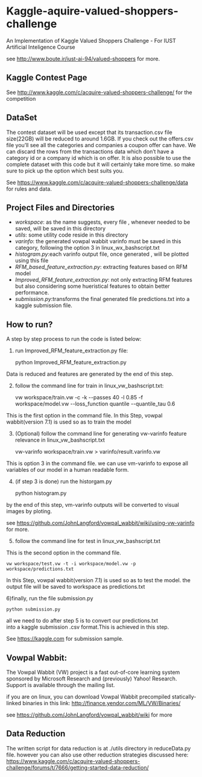 # Kaggle-aquire-valued-shoppers-challenge

An Implementation of Kaggle Valued Shoppers Challenge - For IUST Artificial Inteligence Course

see http://www.boute.ir/iust-ai-94/valued-shoppers for more.

## Kaggle Contest Page

See http://www.kaggle.com/c/acquire-valued-shoppers-challenge/ for the competition

## DataSet

The contest dataset will be used except that its transaction.csv file size(22GB) will be reduced
to around 1.6GB. If you check out the offers.csv file you’ll see all the categories and companies 
a coupon offer can have. We can discard the rows from the transactions data which don’t have a 
category id or a company id which is on offer. It is also possible to use the complete dataset with
this code but it will certainly take more time. so make sure to pick up the option which best suits 
you. 

See https://www.kaggle.com/c/acquire-valued-shoppers-challenge/data for rules and data.

## Project Files and Directories

* *workspace*: as the name suggests, every file , whenever needed to be saved, will be saved in this directory <br />
* *utils*: some utility code reside in this directory<br />
* *varinfo*: the generated vowpal wabbit varinfo must be saved in this 
category, following the option 3 in linux_wx_bashscript.txt<br />
* *histogram.py*:each varinfo output file, once generated , will be
plotted using this file <br />
* *RFM_based_feature_extraction.py*: extracting features based on RFM model <br />
* *Improved_RFM_feature_extraction.py*: not only extracting RFM features but also
considering some hueristical features to obtain better performance.<br />
* *submission.py*:transforms the final generated file predictions.txt into a kaggle submission file.<br />

## How to run?
A step by step process to run the code is listed below: <br />

1) run Improved_RFM_feature_extraction.py file: <br />

    python Improved_RFM_feature_extraction.py

Data is reduced and features are generated by the end of this step. <br />

2) follow the command line for train in linux_vw_bashscript.txt: <br />

    vw workspace/train.vw -c -k --passes 40 -l 0.85 -f workspace/model.vw --loss_function quantile --quantile_tau 0.6

This is the first option in the command file.
In this Step, vowpal wabbit(version 7.1) is used so as to train the model<br />

3) (Optional) follow the command line for generating vw-varinfo feature relevance in linux_vw_bashscript.txt <br />

    vw-varinfo workspace/train.vw > varinfo/result.varinfo.vw

This is option 3 in the command file. we can use vm-varinfo to expose all variables of 
our model in a human readable form.<br />

4) (if step 3 is done) run the historgam.py<br />

    python histogram.py
    
by the end of this step, vm-varinfo outputs
will be converted to visual images by ploting.<br />

see https://github.com/JohnLangford/vowpal_wabbit/wiki/using-vw-varinfo for more.<br />

5) follow the command line for test in linux_vw_bashscript.txt<br />

This is the second option in the command file.<br />

    vw workspace/test.vw -t -i workspace/model.vw -p workspace/predictions.txt 

In this Step, vowpal wabbit(version 7.1) is used so as 
to test the model. the output file will be saved to 
workspace as predictions.txt<br />


6)finally, run the file submission.py<br />

    python submission.py

all we need to do after step 5 is to convert our predictions.txt <br />
into a kaggle submission .csv format.This is achieved in this step.<br />

See https://kaggle.com for submission sample.


## Vowpal Wabbit:

The Vowpal Wabbit (VW) project is a fast out-of-core learning system sponsored by Microsoft Research and (previously) 
Yahoo! Research. Support is available through the mailing list.</br>

if you are on linux, you can download Vowpal Wabbit precompiled statically-linked binaries in this link: http://finance.yendor.com/ML/VW/Binaries/ 


see https://github.com/JohnLangford/vowpal_wabbit/wiki for more

## Data Reduction

The written script for data reduction is at ./utils directory in reduceData.py file. however you can also use other reduction
strategies discussed here: https://www.kaggle.com/c/acquire-valued-shoppers-challenge/forums/t/7666/getting-started-data-reduction/



